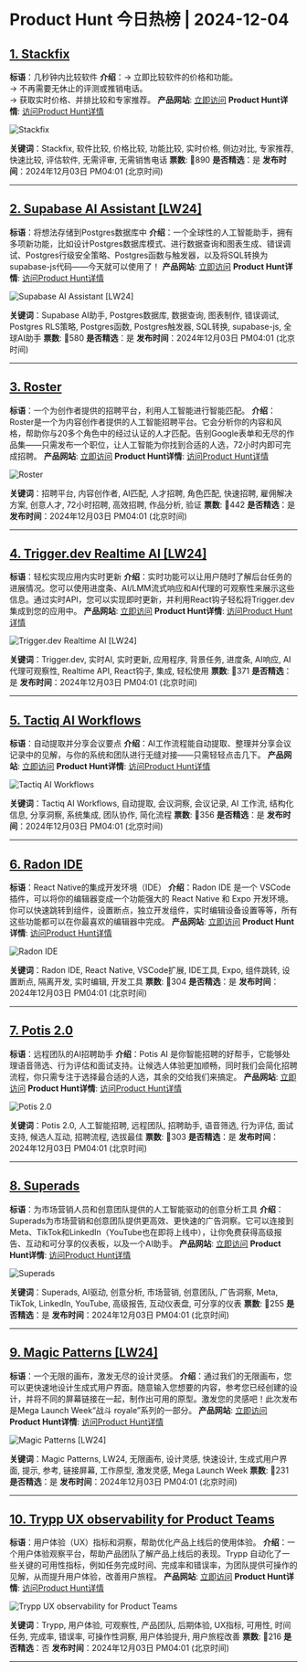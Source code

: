 # Product Hunt 今日热榜 | 2024-12-04

## [1. Stackfix](https://www.producthunt.com/posts/stackfix?utm_campaign=producthunt-api&utm_medium=api-v2&utm_source=Application%3A+phtrends+%28ID%3A+147529%29)
**标语**：几秒钟内比较软件
**介绍**：→ 立即比较软件的价格和功能。  
→ 不再需要无休止的评测或推销电话。  
→ 获取实时价格、并排比较和专家推荐。
**产品网站**: [立即访问](https://www.producthunt.com/r/XBT7WNLDR3XEFO?utm_campaign=producthunt-api&utm_medium=api-v2&utm_source=Application%3A+phtrends+%28ID%3A+147529%29)
**Product Hunt详情**: [访问Product Hunt详情](https://www.producthunt.com/posts/stackfix?utm_campaign=producthunt-api&utm_medium=api-v2&utm_source=Application%3A+phtrends+%28ID%3A+147529%29)

![Stackfix](https://ph-files.imgix.net/8120002d-85cf-4424-98ad-ac7abddbe837.png?auto=format&fit=crop&frame=1&h=512&w=1024)

**关键词**：Stackfix, 软件比较, 价格比较, 功能比较, 实时价格, 侧边对比, 专家推荐, 快速比较, 评估软件, 无需评审, 无需销售电话
**票数**: 🔺890
**是否精选**：是
**发布时间**：2024年12月03日 PM04:01 (北京时间)

---

## [2. Supabase AI Assistant [LW24]](https://www.producthunt.com/posts/supabase-ai-assistant-lw24?utm_campaign=producthunt-api&utm_medium=api-v2&utm_source=Application%3A+phtrends+%28ID%3A+147529%29)
**标语**：将想法存储到Postgres数据库中
**介绍**：一个全球性的人工智能助手，拥有多项新功能，比如设计Postgres数据库模式、进行数据查询和图表生成、错误调试、Postgres行级安全策略、Postgres函数与触发器，以及将SQL转换为supabase-js代码——今天就可以使用了！
**产品网站**: [立即访问](https://www.producthunt.com/r/ICYTGXTAQZG6MV?utm_campaign=producthunt-api&utm_medium=api-v2&utm_source=Application%3A+phtrends+%28ID%3A+147529%29)
**Product Hunt详情**: [访问Product Hunt详情](https://www.producthunt.com/posts/supabase-ai-assistant-lw24?utm_campaign=producthunt-api&utm_medium=api-v2&utm_source=Application%3A+phtrends+%28ID%3A+147529%29)

![Supabase AI Assistant [LW24]](https://ph-files.imgix.net/d37f48ea-289d-45b3-845c-d988f9c9aa10.png?auto=format&fit=crop&frame=1&h=512&w=1024)

**关键词**：Supabase AI助手, Postgres数据库, 数据查询, 图表制作, 错误调试, Postgres RLS策略, Postgres函数, Postgres触发器, SQL转换, supabase-js, 全球AI助手
**票数**: 🔺580
**是否精选**：是
**发布时间**：2024年12月03日 PM04:01 (北京时间)

---

## [3. Roster](https://www.producthunt.com/posts/roster-2?utm_campaign=producthunt-api&utm_medium=api-v2&utm_source=Application%3A+phtrends+%28ID%3A+147529%29)
**标语**：一个为创作者提供的招聘平台，利用人工智能进行智能匹配。
**介绍**：Roster是一个为内容创作者提供的人工智能招聘平台。它会分析你的内容和风格，帮助你与20多个角色中的经过认证的人才匹配。告别Google表单和无尽的作品集——只需发布一个职位，让人工智能为你找到合适的人选，72小时内即可完成招聘。
**产品网站**: [立即访问](https://www.producthunt.com/r/YP2WEOUNJRFLKR?utm_campaign=producthunt-api&utm_medium=api-v2&utm_source=Application%3A+phtrends+%28ID%3A+147529%29)
**Product Hunt详情**: [访问Product Hunt详情](https://www.producthunt.com/posts/roster-2?utm_campaign=producthunt-api&utm_medium=api-v2&utm_source=Application%3A+phtrends+%28ID%3A+147529%29)

![Roster](https://ph-files.imgix.net/b099e9d7-49c1-43e8-8c61-260cad8b81de.png?auto=format&fit=crop&frame=1&h=512&w=1024)

**关键词**：招聘平台, 内容创作者, AI匹配, 人才招聘, 角色匹配, 快速招聘, 雇佣解决方案, 创意人才, 72小时招聘, 高效招聘, 作品分析, 验证
**票数**: 🔺442
**是否精选**：是
**发布时间**：2024年12月03日 PM04:01 (北京时间)

---

## [4. Trigger.dev Realtime AI [LW24]](https://www.producthunt.com/posts/trigger-dev-realtime-ai-lw24?utm_campaign=producthunt-api&utm_medium=api-v2&utm_source=Application%3A+phtrends+%28ID%3A+147529%29)
**标语**：轻松实现应用内实时更新
**介绍**：实时功能可以让用户随时了解后台任务的进展情况。您可以使用进度条、AI/LMM流式响应和AI代理的可观察性来展示这些信息。通过实时API，您可以实现即时更新，并利用React钩子轻松将Trigger.dev集成到您的应用中。
**产品网站**: [立即访问](https://www.producthunt.com/r/VIAN4THYI2QAQ7?utm_campaign=producthunt-api&utm_medium=api-v2&utm_source=Application%3A+phtrends+%28ID%3A+147529%29)
**Product Hunt详情**: [访问Product Hunt详情](https://www.producthunt.com/posts/trigger-dev-realtime-ai-lw24?utm_campaign=producthunt-api&utm_medium=api-v2&utm_source=Application%3A+phtrends+%28ID%3A+147529%29)

![Trigger.dev Realtime AI [LW24]](https://ph-files.imgix.net/7704da0b-809c-4dbe-8c4d-a9a481a2bab9.jpeg?auto=format&fit=crop&frame=1&h=512&w=1024)

**关键词**：Trigger.dev, 实时AI, 实时更新, 应用程序, 背景任务, 进度条, AI响应, AI代理可观察性, Realtime API, React钩子, 集成, 轻松使用
**票数**: 🔺371
**是否精选**：是
**发布时间**：2024年12月03日 PM04:01 (北京时间)

---

## [5. Tactiq AI Workflows](https://www.producthunt.com/posts/tactiq-ai-workflows?utm_campaign=producthunt-api&utm_medium=api-v2&utm_source=Application%3A+phtrends+%28ID%3A+147529%29)
**标语**：自动提取并分享会议要点
**介绍**：AI工作流程能自动提取、整理并分享会议记录中的见解，与你的系统和团队进行无缝对接——只需轻轻点击几下。
**产品网站**: [立即访问](https://www.producthunt.com/r/4XYLPRXZNHDXXR?utm_campaign=producthunt-api&utm_medium=api-v2&utm_source=Application%3A+phtrends+%28ID%3A+147529%29)
**Product Hunt详情**: [访问Product Hunt详情](https://www.producthunt.com/posts/tactiq-ai-workflows?utm_campaign=producthunt-api&utm_medium=api-v2&utm_source=Application%3A+phtrends+%28ID%3A+147529%29)

![Tactiq AI Workflows](https://ph-files.imgix.net/04b15b42-c222-4b4d-aacf-5c1e2a2548b6.png?auto=format&fit=crop&frame=1&h=512&w=1024)

**关键词**：Tactiq AI Workflows, 自动提取, 会议洞察, 会议记录, AI 工作流, 结构化信息, 分享洞察, 系统集成, 团队协作, 简化流程
**票数**: 🔺356
**是否精选**：是
**发布时间**：2024年12月03日 PM04:01 (北京时间)

---

## [6. Radon IDE](https://www.producthunt.com/posts/radon-ide?utm_campaign=producthunt-api&utm_medium=api-v2&utm_source=Application%3A+phtrends+%28ID%3A+147529%29)
**标语**：React Native的集成开发环境（IDE）
**介绍**：Radon IDE 是一个 VSCode 插件，可以将你的编辑器变成一个功能强大的 React Native 和 Expo 开发环境。你可以快速跳转到组件，设置断点，独立开发组件，实时编辑设备设置等等，所有这些功能都可以在你最喜欢的编辑器中完成。
**产品网站**: [立即访问](https://www.producthunt.com/r/JOBNG35VMBIXFU?utm_campaign=producthunt-api&utm_medium=api-v2&utm_source=Application%3A+phtrends+%28ID%3A+147529%29)
**Product Hunt详情**: [访问Product Hunt详情](https://www.producthunt.com/posts/radon-ide?utm_campaign=producthunt-api&utm_medium=api-v2&utm_source=Application%3A+phtrends+%28ID%3A+147529%29)

![Radon IDE](https://ph-files.imgix.net/4847d8d5-4e98-44bd-b6e2-4f89c7fb37c2.png?auto=format&fit=crop&frame=1&h=512&w=1024)

**关键词**：Radon IDE, React Native, VSCode扩展, IDE工具, Expo, 组件跳转, 设置断点, 隔离开发, 实时编辑, 开发工具
**票数**: 🔺304
**是否精选**：是
**发布时间**：2024年12月03日 PM04:01 (北京时间)

---

## [7. Potis 2.0](https://www.producthunt.com/posts/potis-2-0?utm_campaign=producthunt-api&utm_medium=api-v2&utm_source=Application%3A+phtrends+%28ID%3A+147529%29)
**标语**：远程团队的AI招聘助手
**介绍**：Potis AI 是你智能招聘的好帮手，它能够处理语音筛选、行为评估和面试支持。让候选人体验更加顺畅，同时我们会简化招聘流程，你只需专注于选择最合适的人选，其余的交给我们来搞定。
**产品网站**: [立即访问](https://www.producthunt.com/r/O34Q57LKZ2CK5T?utm_campaign=producthunt-api&utm_medium=api-v2&utm_source=Application%3A+phtrends+%28ID%3A+147529%29)
**Product Hunt详情**: [访问Product Hunt详情](https://www.producthunt.com/posts/potis-2-0?utm_campaign=producthunt-api&utm_medium=api-v2&utm_source=Application%3A+phtrends+%28ID%3A+147529%29)

![Potis 2.0](https://ph-files.imgix.net/6e201561-4e2d-48b4-a9c5-e363cc896119.png?auto=format&fit=crop&frame=1&h=512&w=1024)

**关键词**：Potis 2.0, 人工智能招聘, 远程团队, 招聘助手, 语音筛选, 行为评估, 面试支持, 候选人互动, 招聘流程, 选拔最佳
**票数**: 🔺303
**是否精选**：是
**发布时间**：2024年12月03日 PM04:01 (北京时间)

---

## [8. Superads](https://www.producthunt.com/posts/superads-2?utm_campaign=producthunt-api&utm_medium=api-v2&utm_source=Application%3A+phtrends+%28ID%3A+147529%29)
**标语**：为市场营销人员和创意团队提供的人工智能驱动的创意分析工具
**介绍**：Superads为市场营销和创意团队提供更高效、更快速的广告洞察。它可以连接到Meta、TikTok和LinkedIn（YouTube也在即将上线中），让你免费获得高级报告、互动和可分享的仪表板，以及一个AI助手。
**产品网站**: [立即访问](https://www.producthunt.com/r/7OXCA5U56GCJIZ?utm_campaign=producthunt-api&utm_medium=api-v2&utm_source=Application%3A+phtrends+%28ID%3A+147529%29)
**Product Hunt详情**: [访问Product Hunt详情](https://www.producthunt.com/posts/superads-2?utm_campaign=producthunt-api&utm_medium=api-v2&utm_source=Application%3A+phtrends+%28ID%3A+147529%29)

![Superads](https://ph-files.imgix.net/4c77d482-aa24-4a60-ac0d-38b13537be56.png?auto=format&fit=crop&frame=1&h=512&w=1024)

**关键词**：Superads, AI驱动, 创意分析, 市场营销, 创意团队, 广告洞察, Meta, TikTok, LinkedIn, YouTube, 高级报告, 互动仪表盘, 可分享的仪表
**票数**: 🔺255
**是否精选**：是
**发布时间**：2024年12月03日 PM04:01 (北京时间)

---

## [9. Magic Patterns [LW24]](https://www.producthunt.com/posts/magic-patterns-lw24?utm_campaign=producthunt-api&utm_medium=api-v2&utm_source=Application%3A+phtrends+%28ID%3A+147529%29)
**标语**：一个无限的画布，激发无尽的设计灵感。
**介绍**：通过我们的无限画布，您可以更快速地设计生成式用户界面。随意输入您想要的内容，参考您已经创建的设计，并将不同的屏幕链接在一起，制作出可用的原型。激发您的灵感吧！此次发布是Mega Launch Week“战斗 royale”系列的一部分。
**产品网站**: [立即访问](https://www.producthunt.com/r/VNNV3BV75G55YW?utm_campaign=producthunt-api&utm_medium=api-v2&utm_source=Application%3A+phtrends+%28ID%3A+147529%29)
**Product Hunt详情**: [访问Product Hunt详情](https://www.producthunt.com/posts/magic-patterns-lw24?utm_campaign=producthunt-api&utm_medium=api-v2&utm_source=Application%3A+phtrends+%28ID%3A+147529%29)

![Magic Patterns [LW24]](https://ph-files.imgix.net/7ae4c9a2-1c11-4815-9152-033faf240fba.png?auto=format&fit=crop&frame=1&h=512&w=1024)

**关键词**：Magic Patterns, LW24, 无限画布, 设计灵感, 快速设计, 生成式用户界面, 提示, 参考, 链接屏幕, 工作原型, 激发灵感, Mega Launch Week
**票数**: 🔺231
**是否精选**：是
**发布时间**：2024年12月03日 PM04:01 (北京时间)

---

## [10. Trypp UX observability for Product Teams](https://www.producthunt.com/posts/trypp-ux-observability-for-product-teams?utm_campaign=producthunt-api&utm_medium=api-v2&utm_source=Application%3A+phtrends+%28ID%3A+147529%29)
**标语**：用户体验（UX）指标和洞察，帮助优化产品上线后的使用体验。
**介绍**：一个用户体验观察平台，帮助产品团队了解产品上线后的表现。Trypp 自动化了一些关键的可用性指标，例如任务完成时间、完成率和错误率，为团队提供可操作的见解，从而提升用户体验，改善用户旅程。
**产品网站**: [立即访问](https://www.producthunt.com/r/YTSMRAD4AFQM2W?utm_campaign=producthunt-api&utm_medium=api-v2&utm_source=Application%3A+phtrends+%28ID%3A+147529%29)
**Product Hunt详情**: [访问Product Hunt详情](https://www.producthunt.com/posts/trypp-ux-observability-for-product-teams?utm_campaign=producthunt-api&utm_medium=api-v2&utm_source=Application%3A+phtrends+%28ID%3A+147529%29)

![Trypp UX observability for Product Teams](https://ph-files.imgix.net/68eee4cb-50cc-46e3-a936-996620b19fe9.png?auto=format&fit=crop&frame=1&h=512&w=1024)

**关键词**：Trypp, 用户体验, 可观察性, 产品团队, 后期体验, UX指标, 可用性, 时间任务, 完成率, 错误率, 可操作性洞察, 用户体验提升, 用户旅程改善
**票数**: 🔺216
**是否精选**：否
**发布时间**：2024年12月03日 PM04:01 (北京时间)

---

